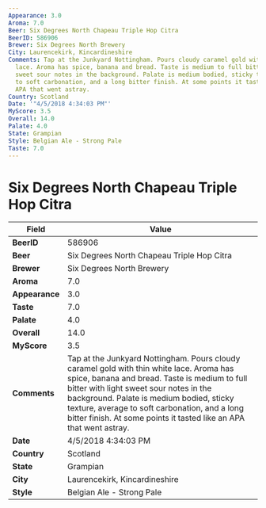 ```yaml
---
Appearance: 3.0
Aroma: 7.0
Beer: Six Degrees North Chapeau Triple Hop Citra
BeerID: 586906
Brewer: Six Degrees North Brewery
City: Laurencekirk, Kincardineshire
Comments: Tap at the Junkyard Nottingham. Pours cloudy caramel gold with thin white
  lace. Aroma has spice, banana and bread. Taste is medium to full bitter with light
  sweet sour notes in the background. Palate is medium bodied, sticky texture, average
  to soft carbonation, and a long bitter finish. At some points it tasted like an
  APA that went astray.
Country: Scotland
Date: '"4/5/2018 4:34:03 PM"'
MyScore: 3.5
Overall: 14.0
Palate: 4.0
State: Grampian
Style: Belgian Ale - Strong Pale
Taste: 7.0
---
```


# Six Degrees North Chapeau Triple Hop Citra

| Field         | Value |
|---------------|-------|
| **BeerID** | 586906 |
| **Beer** | Six Degrees North Chapeau Triple Hop Citra |
| **Brewer** | Six Degrees North Brewery |
| **Aroma** | 7.0 |
| **Appearance** | 3.0 |
| **Taste** | 7.0 |
| **Palate** | 4.0 |
| **Overall** | 14.0 |
| **MyScore** | 3.5 |
| **Comments** | Tap at the Junkyard Nottingham. Pours cloudy caramel gold with thin white lace. Aroma has spice, banana and bread. Taste is medium to full bitter with light sweet sour notes in the background. Palate is medium bodied, sticky texture, average to soft carbonation, and a long bitter finish. At some points it tasted like an APA that went astray. |
| **Date** | 4/5/2018 4:34:03 PM |
| **Country** | Scotland |
| **State** | Grampian |
| **City** | Laurencekirk, Kincardineshire |
| **Style** | Belgian Ale - Strong Pale |
